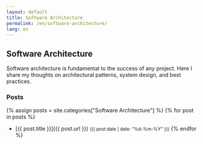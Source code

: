 ```yaml
---
layout: default
title: Software Architecture
permalink: /en/software-architecture/
lang: en
---
```


## Software Architecture

Software architecture is fundamental to the success of any project. Here I share my thoughts on architectural patterns, system design, and best practices.

### Posts

{% assign posts = site.categories["Software Architecture"] %}
{% for post in posts %}
- [{{ post.title }}]({{ post.url }}) <small>({{ post.date | date: "%d-%m-%Y" }})</small>
{% endfor %}
